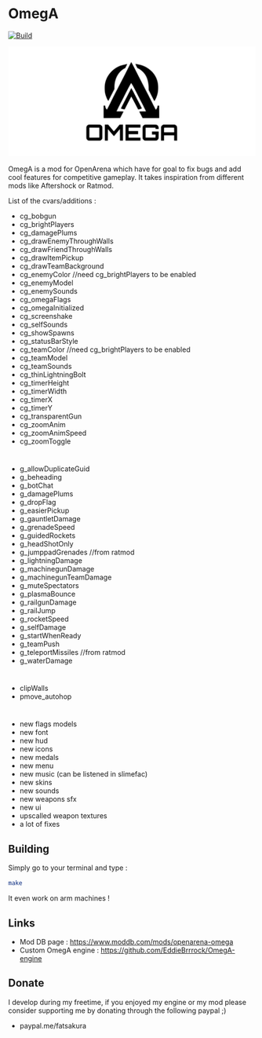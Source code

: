 # OmegA
[![Build](https://github.com/EddieBrrrock/OmegA-gamecode/actions/workflows/main.yml/badge.svg)](https://github.com/EddieBrrrock/OmegA-gamecode/actions/workflows/main.yml)

![OmegA Logo](omega_logo.svg)

OmegA is a mod for OpenArena which have for goal to fix bugs and add cool features for competitive gameplay. It takes inspiration from different mods like Aftershock or Ratmod.

List of the cvars/additions :

- cg_bobgun
- cg_brightPlayers
- cg_damagePlums
- cg_drawEnemyThroughWalls
- cg_drawFriendThroughWalls
- cg_drawItemPickup
- cg_drawTeamBackground
- cg_enemyColor //need cg_brightPlayers to be enabled
- cg_enemyModel
- cg_enemySounds
- cg_omegaFlags
- cg_omegaInitialized
- cg_screenshake
- cg_selfSounds
- cg_showSpawns
- cg_statusBarStyle
- cg_teamColor //need cg_brightPlayers to be enabled
- cg_teamModel
- cg_teamSounds
- cg_thinLightningBolt
- cg_timerHeight
- cg_timerWidth
- cg_timerX
- cg_timerY
- cg_transparentGun
- cg_zoomAnim
- cg_zoomAnimSpeed
- cg_zoomToggle
#
- g_allowDuplicateGuid
- g_beheading
- g_botChat
- g_damagePlums
- g_dropFlag
- g_easierPickup
- g_gauntletDamage
- g_grenadeSpeed
- g_guidedRockets
- g_headShotOnly
- g_jumppadGrenades //from ratmod
- g_lightningDamage
- g_machinegunDamage
- g_machinegunTeamDamage
- g_muteSpectators
- g_plasmaBounce
- g_railgunDamage
- g_railJump
- g_rocketSpeed
- g_selfDamage
- g_startWhenReady
- g_teamPush
- g_teleportMissiles //from ratmod
- g_waterDamage
#
- clipWalls
- pmove_autohop
#
- new flags models
- new font
- new hud
- new icons
- new medals
- new menu
- new music (can be listened in slimefac)
- new skins
- new sounds
- new weapons sfx
- new ui
- upscalled weapon textures
- a lot of fixes

## Building

Simply go to your terminal and type :

```sh
make
```
It even work on arm machines !

## Links

* Mod DB page : https://www.moddb.com/mods/openarena-omega
* Custom OmegA engine : https://github.com/EddieBrrrock/OmegA-engine

## Donate

I develop during my freetime, if you enjoyed my engine or my mod please consider supporting me by donating through the following paypal ;)
* paypal.me/fatsakura
